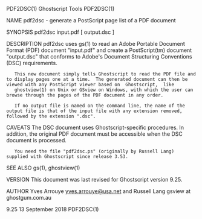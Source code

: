 PDF2DSC(1)                                                                                    Ghostscript Tools                                                                                    PDF2DSC(1)



NAME
       pdf2dsc - generate a PostScript page list of a PDF document

SYNOPSIS
       pdf2dsc input.pdf [ output.dsc ]

DESCRIPTION
       pdf2dsc  uses  gs(1)  to read an Adobe Portable Document Format (PDF) document "input.pdf" and create a PostScript(tm) document "output.dsc" that conforms to Adobe's Document Structuring Conventions
       (DSC) requirements.

       This new document simply tells Ghostscript to read the PDF file and to display pages one at a time.  The generated document can then be viewed with any PostScript viewer based on  Ghostscript,  like
       ghostview(1) on Unix or GSview on Windows, with which the user can browse through the pages of the PDF document in any order.

       If no output file is named on the command line, the name of the output file is that of the input file with any extension removed, followed by the extension ".dsc".

CAVEATS
       The DSC document uses Ghostscript-specific procedures.  In addition, the original PDF document must be accessible when the DSC document is processed.

       You need the file "pdf2dsc.ps" (originally by Russell Lang) supplied with Ghostscript since release 3.53.

SEE ALSO
       gs(1), ghostview(1)

VERSION
       This document was last revised for Ghostscript version 9.25.

AUTHOR
       Yves Arrouye <yves.arrouye@usa.net> and Russell Lang gsview at ghostgum.com.au



9.25                                                                                          13 September 2018                                                                                    PDF2DSC(1)
